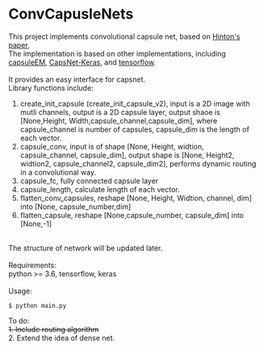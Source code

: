 # ConvCapusleNets
This project implements convolutional capsule net, based on [Hinton's paper](https://arxiv.org/abs/1710.09829), <br> 
The implementation is based on other implementations, including [capsuleEM](https://github.com/gyang274/capsulesEM), [CapsNet-Keras](https://github.com/XifengGuo/CapsNet-Keras), and [tensorflow](https://github.com/Sarasra/models). <br>
<br>
It provides an easy interface for capsnet. <br>
Library functions include: <br>
1. create_init_capsule (create_init_capsule_v2), input is a 2D image with mutli channels, output is a 2D capsule layer, output shaoe is [None,Height, Width,capsule_channel,capsule_dim], where capsule_channel is number of capsules, capsule_dim is the length of each vector.<br>
2. capsule_conv, input is of shape [None, Height, widtion, capsule_channel, capsule_dim], output shape is [None, Height2, widtion2, capsule_channel2, capsule_dim2], performs dynamic routing in a convolutional way. <br>
3. capsule_fc, fully connected capsule layer<br>
4. capsule_length, calculate length of each vector.<br>
5. flatten_conv_capsules, reshape [None, Height, Widtion, channel, dim] into [None, capsule_number,dim]<br>
6. flatten_capsule, reshape [None,capsule_number, capsule_dim] into [None,-1]<br>
<br>
The structure of network will be updated later. <br>
<br>
Requirements:<br>
python >= 3.6, tensorflow, keras <br>
<br>
Usage:<br>

```
$ python main.py
```
To do:<br> 
<del>1. Include routing algorithm </del><br>
2. Extend the idea of dense net.
